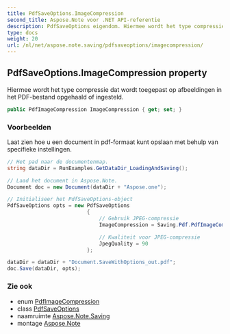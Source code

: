 ```yaml
---
title: PdfSaveOptions.ImageCompression
second_title: Aspose.Note voor .NET API-referentie
description: PdfSaveOptions eigendom. Hiermee wordt het type compressie dat wordt toegepast op afbeeldingen in het PDFbestand opgehaald of ingesteld.
type: docs
weight: 20
url: /nl/net/aspose.note.saving/pdfsaveoptions/imagecompression/
---
```

## PdfSaveOptions.ImageCompression property

Hiermee wordt het type compressie dat wordt toegepast op afbeeldingen in het PDF-bestand opgehaald of ingesteld.

```csharp
public PdfImageCompression ImageCompression { get; set; }
```

### Voorbeelden

Laat zien hoe u een document in pdf-formaat kunt opslaan met behulp van specifieke instellingen.

```csharp
// Het pad naar de documentenmap.
string dataDir = RunExamples.GetDataDir_LoadingAndSaving();

// Laad het document in Aspose.Note.
Document doc = new Document(dataDir + "Aspose.one");

// Initialiseer het PdfSaveOptions-object
PdfSaveOptions opts = new PdfSaveOptions
                          {
                              // Gebruik JPEG-compressie
                              ImageCompression = Saving.Pdf.PdfImageCompression.Jpeg,

                              // Kwaliteit voor JPEG-compressie
                              JpegQuality = 90
                          };

dataDir = dataDir + "Document.SaveWithOptions_out.pdf";
doc.Save(dataDir, opts);
```

### Zie ook

* enum [PdfImageCompression](../../../aspose.note.saving.pdf/pdfimagecompression/)
* class [PdfSaveOptions](../)
* naamruimte [Aspose.Note.Saving](../../pdfsaveoptions/)
* montage [Aspose.Note](../../../)


